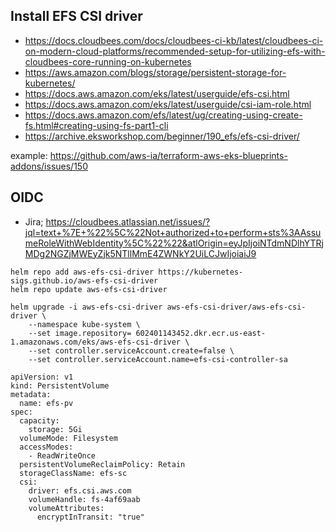 

## Install EFS CSI driver
* https://docs.cloudbees.com/docs/cloudbees-ci-kb/latest/cloudbees-ci-on-modern-cloud-platforms/recommended-setup-for-utilizing-efs-with-cloudbees-core-running-on-kubernetes
* https://aws.amazon.com/blogs/storage/persistent-storage-for-kubernetes/
* https://docs.aws.amazon.com/eks/latest/userguide/efs-csi.html
* https://docs.aws.amazon.com/eks/latest/userguide/csi-iam-role.html
* https://docs.aws.amazon.com/efs/latest/ug/creating-using-create-fs.html#creating-using-fs-part1-cli
* https://archive.eksworkshop.com/beginner/190_efs/efs-csi-driver/


example: https://github.com/aws-ia/terraform-aws-eks-blueprints-addons/issues/150
## OIDC

+ Jira; https://cloudbees.atlassian.net/issues/?jql=text+%7E+%22%5C%22Not+authorized+to+perform+sts%3AAssumeRoleWithWebIdentity%5C%22%22&atlOrigin=eyJpIjoiNTdmNDlhYTRjMDg2NGZjMWEyZjk5NTllMmE4ZWNkY2UiLCJwIjoiaiJ9



```
helm repo add aws-efs-csi-driver https://kubernetes-sigs.github.io/aws-efs-csi-driver
helm repo update aws-efs-csi-driver

helm upgrade -i aws-efs-csi-driver aws-efs-csi-driver/aws-efs-csi-driver \
    --namespace kube-system \
    --set image.repository=	602401143452.dkr.ecr.us-east-1.amazonaws.com/eks/aws-efs-csi-driver \
    --set controller.serviceAccount.create=false \
    --set controller.serviceAccount.name=efs-csi-controller-sa

```

```
apiVersion: v1
kind: PersistentVolume
metadata:
  name: efs-pv
spec:
  capacity:
    storage: 5Gi
  volumeMode: Filesystem
  accessModes:
    - ReadWriteOnce
  persistentVolumeReclaimPolicy: Retain
  storageClassName: efs-sc
  csi:
    driver: efs.csi.aws.com
    volumeHandle: fs-4af69aab
    volumeAttributes:
      encryptInTransit: "true"
```

